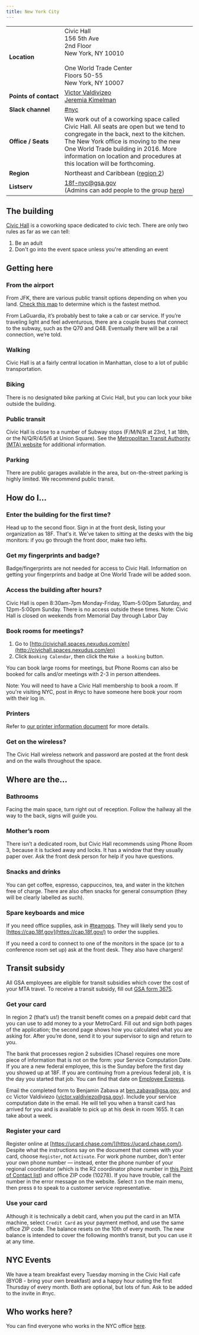 ```yaml
---
title: New York City
---
```


<div class="table-wrapper">
  <table class="table-office-metadata">
    <tbody>
      <tr>
        <td class="col-key"><strong>Location</strong></td>
        <td class="col-value">
        Civic Hall<br />
        156 5th Ave<br />
        2nd Floor<br />
        New York, NY 10010 
        <br />
            <br />
        One World Trade Center<br />
        Floors 50-55<br />
        New York, NY 10007
        </td>
      </tr>
      <tr>
        <td class="col-key"><strong>Points&nbsp;of&nbsp;contact</strong></td>
        <td class="col-value">
        <a href="https://18f.slack.com/messages/@vv">Victor Valdivizeo</a><br />
        <a href="https://18f.slack.com/messages/@jeremiak">Jeremia Kimelman</a>
        </td>
      </tr>
      <tr>
        <td class="col-key">
          <strong>Slack&nbsp;channel</strong>
        </td>
        <td class="col-value">
          <a href="https://18f.slack.com/messages/nyc/">#nyc</a>
        </td>
      </tr>
      <tr>
        <td class="col-key">
          <strong>Office / Seats</strong>
        </td>
        <td class="col-value">
    We work out of a coworking space called Civic Hall. All seats are open but we tend to congregate in the back, next to the kitchen. The New York office is moving to the new One World Trade building in 2016. More information on location and procedures at this location will be forthcoming.
        </td>
      </tr>
      <tr>
        <td class="col-key"><strong>Region</strong></td>
        <td class="col-value">Northeast and Caribbean (<a href="http://www.gsa.gov/portal/category/22227">region 2</a>)</td>
      </tr>
      <tr>
        <td class="col-key">
          <strong>Listserv</strong>
        </td>
        <td class="col-value">
        <a href="mailto:18f-nyc@gsa.gov">18f-nyc@gsa.gov</a><br />
        (Admins can add people to the group <a href="https://groups.google.com/a/gsa.gov/forum/#!managemembers/18f-nyc/add">here</a>)
        </td>
       </tr>
    </tbody>
  </table>
</div>


## The building

<a href="http://civichall.org/">Civic Hall</a> is a coworking space dedicated to civic tech. There are only two rules as far as we can tell:

1. Be an adult
2. Don't go into the event space unless you're attending an event

## <a id="getting-here"></a>Getting here

### <a id="from-the-airport"></a>From the airport

From JFK, there are various public transit options depending on when you land. [Check this map](https://www.google.com/maps/dir/John+F.+Kennedy+International+Airport,+New+York,+NY+11430/Civic+Hall,+5th+Avenue,+New+York,+NY/@40.7044409,-73.9560713,12z/data=!3m1!4b1!4m14!4m13!1m5!1m1!1s0x89c26650d5404947:0xec4fb213489f11f0!2m2!1d-73.7781391!2d40.6413111!1m5!1m1!1s0x89c259a3a3340f3d:0xba4060a01c13cc2a!2m2!1d-73.9910784!2d40.7399033!3e3) to determine which is the fastest method.

From LaGuardia, it&rsquo;s probably best to take a cab or car service. If you&rsquo;re traveling light and feel adventurous, there are a couple buses that connect to the subway, such as the Q70 and Q48. Eventually there will be a rail connection, we&rsquo;re told.

### <a id="walking"></a>Walking

Civic Hall is at a fairly central location in Manhattan, close to a lot of public transportation.

### <a id="biking"></a>Biking

There is no designated bike parking at Civic Hall, but you can lock your bike outside the building.

### <a id="public-transit"></a>Public transit

Civic Hall is close to a number of Subway stops (F/M/N/R at 23rd, 1 at 18th, or the N/Q/R/4/5/6 at Union Square). See the [Metropolitan Transit Authority (MTA) website](http://www.mta.info/) for additional information.

### <a id="parking"></a>Parking

There are public garages available in the area, but on-the-street parking is highly limited. We recommend public transit.

## <a id="how-do-i"></a>How do I...

### <a id="enter-the-building"></a>Enter the building for the first time?

Head up to the second floor. Sign in at the front desk, listing your organization as 18F. That's it. We've taken to sitting at the desks with the big monitors: if you go through the front door, make two lefts.

### <a id="get-my-fingerprints"></a>Get my fingerprints and badge?

Badge/fingerprints are not needed for access to Civic Hall. Information on getting your fingerprints and badge at One World Trade will be added soon.

### <a id="after-hours"></a>Access the building after hours?

Civic Hall is open 8:30am-7pm Monday-Friday, 10am-5:00pm Saturday, and 12pm-5:00pm Sunday. There is no access outside these times. Note: Civic Hall is closed on weekends from Memorial Day through Labor Day

### <a id="book-rooms"></a>Book rooms for meetings?

1. Go to [http://civichall.spaces.nexudus.com/en](http://civichall.spaces.nexudus.com/en)
2. Click `Booking Calendar`, then click the `Make a booking` button.

You can book large rooms for meetings, but Phone Rooms can also be booked for calls and/or meetings with 2-3 in person attendees. 

Note: You will need to have a Civic Hall membership to book a room. If you're visiting NYC, post in #nyc to have someone here book your room with their log in.

### <a id="printers"></a>Printers

Refer to [our printer information document](https://docs.google.com/document/d/1Ikw7kfeY10lnImZHN7zq5wNjaTRBdTPkZj4QG7-z3d0/edit#) for more details.

### <a id="get-on-the-wireless"></a>Get on the wireless?

The Civic Hall wireless network and password are posted at the front desk and on the walls throughout the space.

## <a id="where-are-the"></a>Where are the...

### <a id="bathroom-keys"></a>Bathrooms

Facing the main space, turn right out of reception. Follow the hallway all the way to the back, signs will guide you.

### Mother’s room

There isn’t a dedicated room, but Civic Hall recommends using Phone Room 3, because it is tucked away and locks. It has a window that they usually paper over. Ask the front desk person for help if you have questions.

### <a id="snacks"></a>Snacks and drinks

You can get coffee, espresso, cappuccinos, tea, and water in the kitchen free of charge. There are also often snacks for general consumption (they will be clearly labelled as such).

### <a id="spare-keyboards-mice"></a>Spare keyboards and mice

If you need office supplies, ask in [#teamops](https://18f.slack.com/messages/teamops/). They will likely send you to [https://cap.18f.gov](https://cap.18f.gov/) to order the supplies.

If you need a cord to connect to one of the monitors in the space (or to a conference room set up) ask at the front desk. They also have chargers!

## <a id="transit-subsidy"></a>Transit subsidy

All GSA employees are eligible for transit subsidies which cover the cost of your MTA travel. To receive a transit subsidy, fill out [GSA form 3675](http://www.gsa.gov/portal/forms/download/115174).

### Get your card

In region 2 (that&rsquo;s us!) the transit benefit comes on a prepaid debit card that you can use to add money to a your MetroCard. Fill out and sign both pages of the application; the second page shows how you calculated what you are asking for. After you&rsquo;re done, send it to your supervisor to sign and return to you.

The bank that processes region 2 subsidies (Chase) requires one more piece of information that is not on the form: your Service Computation Date. If you are a new federal employee, this is the Sunday before the first day you showed up at 18F. If you are continuing from a previous federal job, it is the day you started that job. You can find that date on [Employee Express](https://www.employeeexpress.gov/).

Email the completed form to Benjamin Zabava at [ben.zabava@gsa.gov](mailto:ben.zabava@gsa.gov), and cc Victor Valdiviezo (victor.valdiviezo@gsa.gov). Include your service computation date in the email. He will tell you when a transit card has arrived for you and is available to pick up at his desk in room 1655. It can take about a week.

### Register your card

Register online at [https://ucard.chase.com/](https://ucard.chase.com/). Despite what the instructions say on the document that comes with your card, choose `Register`, not `Activate`. For work phone number, don't enter your own phone number — instead, enter the phone number of your regional coordinator (which is the R2 coordinator phone number in [this Point of Contact list](https://insite.gsa.gov/portal/content/510262)) and office ZIP code (10278). If you have trouble, call the number in the error message on the website. Select `3` on the main menu, then press `0` to speak to a customer service representative.

### Use your card

Although it is technically a debit card, when you put the card in an MTA machine, select `Credit Card` as your payment method, and use the same office ZIP code. The balance resets on the 10th of every month. The new balance is intended to cover the following month&rsquo;s transit, but you can use it at any time.

## <a id="nyc-events"></a>NYC Events

We have a team breakfast every Tuesday morning in the Civic Hall cafe (BYOB - bring your own breakfast) and a happy hour outing the first Thursday of every month. Both are optional, but lots of fun. Ask to be added to the invite in #nyc.


## <a id="who-works-here"></a>Who works here?

You can find everyone who works in the NYC office [here](https://pages.18f.gov/team-browser/?locations=NYC).
